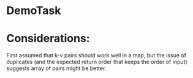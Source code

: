 # DemoTask

# Considerations:
First assumed that k-v pairs should work well in a map, but the issue of duplicates (and the expected return order that keeps the order of input) suggests array of pairs might be better.